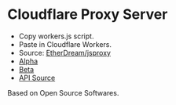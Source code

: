 # Cloudflare Proxy Server

* Copy workers.js script.
* Paste in Cloudflare Workers.
* Source: [EtherDream/jsproxy](https://github.com/EtherDream/jsproxy)
* [Alpha](https://alpha.cloudflareproxy.workers.dev)
* [Beta](https://beta.cloudflareproxy.workers.dev)
* [API Source](https://github.com/jscdn/proxyapi)

Based on Open Source Softwares.
